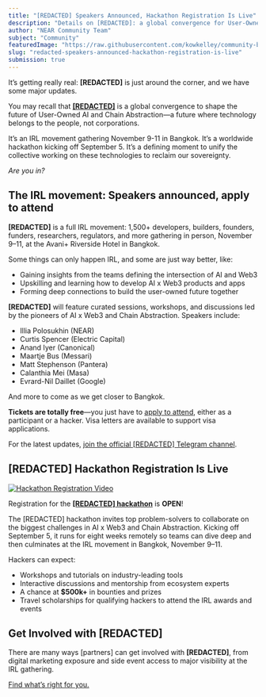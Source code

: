 ```yaml
---
title: "[REDACTED] Speakers Announced, Hackathon Registration Is Live"
description: "Details on [REDACTED]: a global convergence for User-Owned AI and Chain Abstraction, speaker lineup, hackathon registration, and how to get involved."
author: "NEAR Community Team"
subject: "Community"
featuredImage: "https://raw.githubusercontent.com/kowkelley/community-blog-prototype/main/content/posts/20240801-redacted-speakers-announced-hackathon-registration-is-live/images/redacted-2-blog.png"
slug: "redacted-speakers-announced-hackathon-registration-is-live"
submission: true
---
```


It’s getting really real: **[REDACTED]** is just around the corner, and we have some major updates.

You may recall that [**[REDACTED]**](https://redactedbangkok.ai/) is a global convergence to shape the future of User-Owned AI and Chain Abstraction—a future where technology belongs to the people, not corporations.

It’s an IRL movement gathering November 9-11 in Bangkok. It’s a worldwide hackathon kicking off September 5. It’s a defining moment to unify the collective working on these technologies to reclaim our sovereignty.

_Are you in?_

## The IRL movement: Speakers announced, apply to attend

**[REDACTED]** is a full IRL movement: 1,500+ developers, builders, founders, funders, researchers, regulators, and more gathering in person, November 9–11, at the Avani+ Riverside Hotel in Bangkok.

Some things can only happen IRL, and some are just way better, like:

- Gaining insights from the teams defining the intersection of AI and Web3
- Upskilling and learning how to develop AI x Web3 products and apps
- Forming deep connections to build the user-owned future together

**[REDACTED]** will feature curated sessions, workshops, and discussions led by the pioneers of AI x Web3 and Chain Abstraction. Speakers include:

- Illia Polosukhin (NEAR)
- Curtis Spencer (Electric Capital)
- Anand Iyer (Canonical)
- Maartje Bus (Messari)
- Matt Stephenson (Pantera)
- Calanthia Mei (Masa)
- Evrard-Nil Daillet (Google)

And more to come as we get closer to Bangkok.

**Tickets are totally free**—you just have to [apply to attend](https://redactedbangkok.ai/), either as a participant or a hacker. Visa letters are available to support visa applications.

For the latest updates, [join the official [REDACTED] Telegram channel](https://t.me/redactedbangkok).

## [REDACTED] Hackathon Registration Is Live

[![Hackathon Registration Video](https://img.youtube.com/vi/QrciN2vJ3gY/0.jpg)](https://www.youtube.com/watch?v=QrciN2vJ3gY)

Registration for the [**[REDACTED] hackathon**](https://redacted.devpost.com/) is **OPEN**!

The [REDACTED] hackathon invites top problem-solvers to collaborate on the biggest challenges in AI x Web3 and Chain Abstraction. Kicking off September 5, it runs for eight weeks remotely so teams can dive deep and then culminates at the IRL movement in Bangkok, November 9–11.

Hackers can expect:

- Workshops and tutorials on industry-leading tools
- Interactive discussions and mentorship from ecosystem experts
- A chance at **$500k+** in bounties and prizes
- Travel scholarships for qualifying hackers to attend the IRL awards and events

## Get Involved with [REDACTED]

There are many ways [partners] can get involved with **[REDACTED]**, from digital marketing exposure and side event access to major visibility at the IRL gathering.

[Find what’s right for you.](https://airtable.com/appdLXQkwmt4rqtW0/pag8inbcwhbrWjXW9/form)
